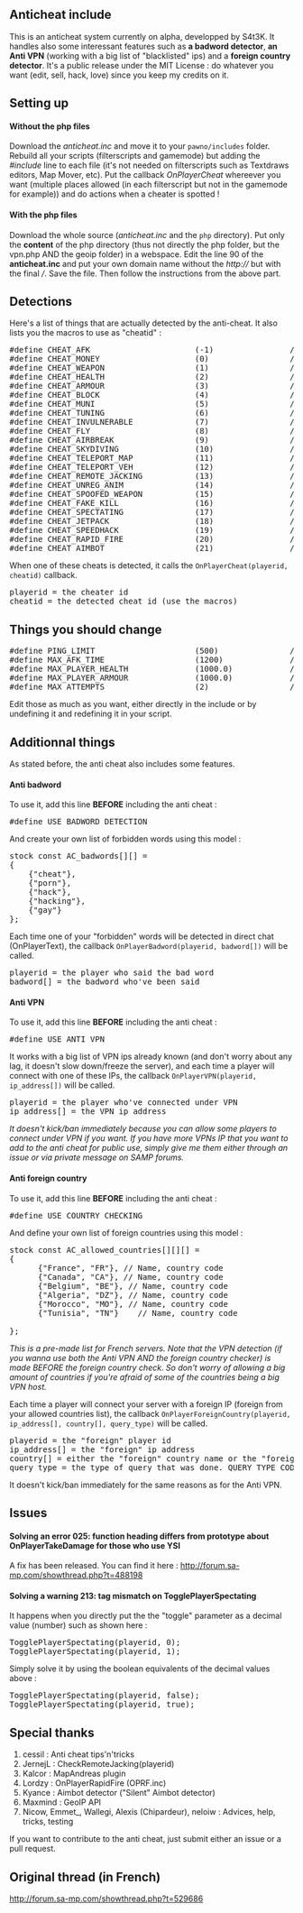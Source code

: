 Anticheat include
-----------------

This is an anticheat system currently on alpha, developped by S4t3K. It handles also some interessant features such as **a badword detector**, **an Anti VPN** (working with a big list of "blacklisted" ips) and a **foreign country detector**.
It's a public release under the MIT License : do whatever you want (edit, sell, hack, love) since you keep my credits on it.


Setting up
----------

#### Without the php files

Download the *anticheat.inc* and move it to your `pawno/includes` folder. Rebuild all your scripts (filterscripts and gamemode) but adding the *#include <anticheat>* line to each file (it's not needed on filterscripts such as Textdraws editors, Map Mover, etc). Put the callback *OnPlayerCheat* whereever you want (multiple places allowed (in each filterscript but not in the gamemode for example)) and do actions when a cheater is spotted !


#### With the php files

Download the whole source (*anticheat.inc* and the `php` directory). Put only the **content** of the php directory (thus not directly the php folder, but the vpn.php AND the geoip folder) in a webspace. Edit the line 90 of the **anticheat.inc** and put your own domain name without the *http://* but with the final */*. Save the file. Then follow the instructions from the above part.


Detections
----------

Here's a list of things that are actually detected by the anti-cheat. It also lists you the macros to use as "cheatid" :

<pre>
#define CHEAT_AFK                      (-1)                // Cheat ID -1 = OnPlayerCheat is also used for AFK detection. 
#define CHEAT_MONEY                    (0)                 // Cheat ID 0 = Money cheat
#define CHEAT_WEAPON                   (1)                 // Cheat ID 1 = Drop gun cheat
#define CHEAT_HEALTH                   (2)                 // Cheat ID 2 = Health cheat
#define CHEAT_ARMOUR                   (3)                 // Cheat ID 3 = Armour cheat
#define CHEAT_BLOCK                    (4)                 // Cheat ID 4 = Block ammo cheat (more ammo than authorized)
#define CHEAT_MUNI                     (5)                 // Cheat ID 5 = Ammo cheat (adding ammo)
#define CHEAT_TUNING                   (6)                 // Cheat ID 6 = Tuning cheat
#define CHEAT_INVULNERABLE             (7)                 // Cheat ID 7 = Invulnerable cheat
#define CHEAT_FLY                      (8)                 // Cheat ID 8 = Fly cheat (player swims in the air)
#define CHEAT_AIRBREAK                 (9)                 // Cheat ID 9 = Airbreak cheat (no gravity)
#define CHEAT_SKYDIVING                (10)                // Cheat ID 10 = Skydiving cheat (falling from the air to move faster)
#define CHEAT_TELEPORT_MAP             (11)                // Cheat ID 11 = Teleport map cheat (player right clicks on the map and got teleported to the point)
#define CHEAT_TELEPORT_VEH             (12)                // Cheat ID 12 = Teleport veh cheat (player teleports into a vehicle)
#define CHEAT_REMOTE_JACKING           (13)                // Cheat ID 13 = Remote jacking cheat (player messes up with the nearby vehicles and come back to where he was)
#define CHEAT_UNREG_ANIM               (14)                // Cheat ID 14 = Unregistred animation cheat (player uses a non-SAMP animation)
#define CHEAT_SPOOFED_WEAPON           (15)                // Cheat ID 15 = Spoofed weapon cheat
#define CHEAT_FAKE_KILL                (16)                // Cheat ID 16 = Fake kill cheat
#define CHEAT_SPECTATING               (17)                // Cheat ID 17 = Spectating cheat (player spectates other players without being allowed by the script)
#define CHEAT_JETPACK                  (18)                // Cheat ID 18 = Jetpack cheat (player uses a non-legit jetpack)
#define CHEAT_SPEEDHACK                (19)                // Cheat ID 19 = Speedhack (player moves very faster) [EXPERIMENTAL]
#define CHEAT_RAPID_FIRE               (20)                // Cheat ID 20 = Rapidfire cheat
#define CHEAT_AIMBOT                   (21)                // Cheat ID 21 = Aimbot cheat
</pre>

When one of these cheats is detected, it calls the `OnPlayerCheat(playerid, cheatid)` callback.
<pre>
playerid = the cheater id
cheatid = the detected cheat id (use the macros)
</pre>


Things you should change
------------------------

<pre>
#define PING_LIMIT                     (500)               // Maximal ping a player can have before getting kicked
#define MAX_AFK_TIME                   (1200)              // Maximal AFK time in minutes seconds. Once this time is reached, the OnPlayerCheat is called with CHEAT_AFK as cheatid.
#define MAX_PLAYER_HEALTH              (1000.0)            // Maximal health a player can have without being detected as cheater. MUST BE different from 100 and superior to 99. Useful for aduties.
#define MAX_PLAYER_ARMOUR              (1000.0)            // Maximal armour a player can have without being detected as cheater. MUST BE different from 100 and superior to 99. Useful for aduties.
#define MAX_ATTEMPTS                   (2)                 // Maximal unsynchro time in seconds before being timed out.
</pre>

Edit those as much as you want, either directly in the include or by undefining it and redefining it in your script.


Additionnal things
------------------

As stated before, the anti cheat also includes some features.

#### Anti badword

To use it, add this line **BEFORE** including the anti cheat :
<pre>
#define USE_BADWORD_DETECTION
</pre>

And create your own list of forbidden words using this model :

<pre>
stock const AC_badwords[][] =
{
    {"cheat"},
    {"porn"},
    {"hack"},
    {"hacking"},
    {"gay"}
};
</pre>

Each time one of your "forbidden" words will be detected in direct chat (OnPlayerText), the callback `OnPlayerBadword(playerid, badword[])` will be called.
<pre>
playerid = the player who said the bad word
badword[] = the badword who've been said
</pre>

#### Anti VPN

To use it, add this line **BEFORE** including the anti cheat :
<pre>
#define USE_ANTI_VPN
</pre>

It works with a big list of VPN ips already known (and don't worry about any lag, it doesn't slow down/freeze the server), and each time a player will connect with one of these IPs, the callback `OnPlayerVPN(playerid, ip_address[])` will be called.
<pre>
playerid = the player who've connected under VPN
ip_address[] = the VPN ip address
</pre>

*It doesn't kick/ban immediately because you can allow some players to connect under VPN if you want. If you have more VPNs IP that you want to add to the anti cheat for public use, simply give me them either through an issue or via private message on SAMP forums.*

#### Anti foreign country

To use it, add this line **BEFORE** including the anti cheat :
<pre>
#define USE_COUNTRY_CHECKING
</pre>

And define your own list of foreign countries using this model :

<pre>
stock const AC_allowed_countries[][][] = 
{
      {"France", "FR"}, // Name, country code
      {"Canada", "CA"}, // Name, country code
      {"Belgium", "BE"}, // Name, country code
      {"Algeria", "DZ"}, // Name, country code
      {"Morocco", "MO"}, // Name, country code
      {"Tunisia", "TN"}    // Name, country code
       
};</pre>

*This is a pre-made list for French servers. Note that the VPN detection (if you wanna use both the Anti VPN AND the foreign country checker) is made BEFORE the foreign country check. So don't worry of allowing a big amount of countries if you're afraid of some of the countries being a big VPN host.*

Each time a player will connect your server with a foreign IP (foreign from your allowed countries list), the callback `OnPlayerForeignCountry(playerid, ip_address[], country[], query_type)` will be called.
<pre>
playerid = the "foreign" player id
ip_address[] = the "foreign" ip address
country[] = either the "foreign" country name or the "foreign" country code (depends of what query_type's value is)
query_type = the type of query that was done. QUERY_TYPE_CODE will make "country" containing the country code of the foreign country (for example for United States, "US"). QUERY_TYPE_COUNTRY_NAME will make "country" containing the whole country name (for example for United States, "United States"). Check the "geoip" folder for more details.
</pre>

It doesn't kick/ban immediately for the same reasons as for the Anti VPN.

Issues
------

#### Solving an error 025: function heading differs from prototype about OnPlayerTakeDamage for those who use YSI

A fix has been released. You can find it here : http://forum.sa-mp.com/showthread.php?t=488198


#### Solving a warning 213: tag mismatch on TogglePlayerSpectating 

It happens when you directly put the the "toggle" parameter as a decimal value (number) such as shown here :

<pre>
TogglePlayerSpectating(playerid, 0);
TogglePlayerSpectating(playerid, 1);
</pre>

Simply solve it by using the boolean equivalents of the decimal values above :

<pre>
TogglePlayerSpectating(playerid, false);
TogglePlayerSpectating(playerid, true);
</pre>


Special thanks
--------------

1. cessil : Anti cheat tips'n'tricks
2. JernejL : CheckRemoteJacking(playerid)
3. Kalcor : MapAndreas plugin
4. Lordzy : OnPlayerRapidFire (OPRF.inc)
5. Kyance : Aimbot detector ("Silent" Aimbot detector)
6. Maxmind : GeoIP API 
7. Nicow, Emmet_, Wallegi, Alexis (Chipardeur), neloiw : Advices, help, tricks, testing

If you want to contribute to the anti cheat, just submit either an issue or a pull request.

## Original thread (in French)

http://forum.sa-mp.com/showthread.php?t=529686
